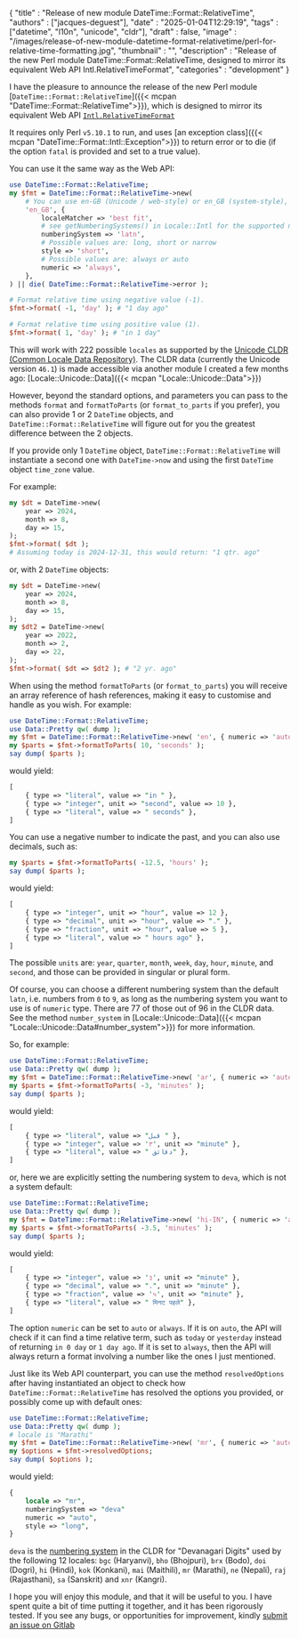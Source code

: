 {
    "title"       : "Release of new module DateTime::Format::RelativeTime",
    "authors"     : ["jacques-deguest"],
    "date"        : "2025-01-04T12:29:19",
    "tags"        : ["datetime", "l10n", "unicode", "cldr"],
    "draft"       : false,
    "image"       : "/images/release-of-new-module-datetime-format-relativetime/perl-for-relative-time-formatting.jpg",
    "thumbnail"   : "",
    "description" : "Release of the new Perl module DateTime::Format::RelativeTime, designed to mirror its equivalent Web API Intl.RelativeTimeFormat",
    "categories"  : "development"
}

I have the pleasure to announce the release of the new Perl module [`DateTime::Format::RelativeTime`]({{< mcpan "DateTime::Format::RelativeTime">}}), which is designed to mirror its equivalent Web API [`Intl.RelativeTimeFormat`](https://developer.mozilla.org/en-US/docs/Web/JavaScript/Reference/Global_Objects/Intl/RelativeTimeFormat)

It requires only Perl `v5.10.1` to run, and uses [an exception class]({{< mcpan "DateTime::Format::Intl::Exception">}}) to return error or to die (if the option `fatal` is provided and set to a true value).

You can use it the same way as the Web API:

```perl
use DateTime::Format::RelativeTime;
my $fmt = DateTime::Format::RelativeTime->new(
    # You can use en-GB (Unicode / web-style) or en_GB (system-style), it does not matter.
    'en_GB', {
        localeMatcher => 'best fit',
        # see getNumberingSystems() in Locale::Intl for the supported number systems
        numberingSystem => 'latn',
        # Possible values are: long, short or narrow
        style => 'short',
        # Possible values are: always or auto
        numeric => 'always',
    },
) || die( DateTime::Format::RelativeTime->error );

# Format relative time using negative value (-1).
$fmt->format( -1, 'day' ); # "1 day ago"

# Format relative time using positive value (1).
$fmt->format( 1, 'day' ); # "in 1 day"
```

This will work with 222 possible `locales` as supported by the [Unicode CLDR (Common Locale Data Repository)](https://cldr.unicode.org/). The CLDR data (currently the Unicode version `46.1`) is made accessible via another module I created a few months ago: [Locale::Unicode::Data]({{< mcpan "Locale::Unicode::Data">}})

However, beyond the standard options, and parameters you can pass to the methods `format` and `formatToParts` (or `format_to_parts` if you prefer), you can also provide 1 or 2 `DateTime` objects, and `DateTime::Format::RelativeTime` will figure out for you the greatest difference between the 2 objects.

If you provide only 1 `DateTime` object, `DateTime::Format::RelativeTime` will instantiate a second one with `DateTime->now` and using the first `DateTime` object `time_zone` value.

For example:

```perl
my $dt = DateTime->new(
    year => 2024,
    month => 8,
    day => 15,
);
$fmt->format( $dt );
# Assuming today is 2024-12-31, this would return: "1 qtr. ago"
```

or, with 2 `DateTime` objects:

```perl
my $dt = DateTime->new(
    year => 2024,
    month => 8,
    day => 15,
);
my $dt2 = DateTime->new(
    year => 2022,
    month => 2,
    day => 22,
);
$fmt->format( $dt => $dt2 ); # "2 yr. ago"
```

When using the method `formatToParts` (or `format_to_parts`) you will receive an array reference of hash references, making it easy to customise and handle as you wish. For example:

```perl
use DateTime::Format::RelativeTime;
use Data::Pretty qw( dump );
my $fmt = DateTime::Format::RelativeTime->new( 'en', { numeric => 'auto' });
my $parts = $fmt->formatToParts( 10, 'seconds' );
say dump( $parts );
```

would yield:

```perl
[
    { type => "literal", value => "in " },
    { type => "integer", unit => "second", value => 10 },
    { type => "literal", value => " seconds" },
]
```

You can use a negative number to indicate the past, and you can also use decimals, such as:

```perl
my $parts = $fmt->formatToParts( -12.5, 'hours' );
say dump( $parts );
```

would yield:

```perl
[
    { type => "integer", unit => "hour", value => 12 },
    { type => "decimal", unit => "hour", value => "." },
    { type => "fraction", unit => "hour", value => 5 },
    { type => "literal", value => " hours ago" },
]
```

The possible `units` are: `year`, `quarter`, `month`, `week`, `day`, `hour`, `minute`, and `second`, and those can be provided in singular or plural form.

Of course, you can choose a different numbering system than the default `latn`, i.e. numbers from `0` to `9`, as long as the numbering system you want to use is of `numeric` type. There are 77 of those out of 96 in the CLDR data. See the method `number_system` in [Locale::Unicode::Data]({{< mcpan "Locale::Unicode::Data#number_system">}}) for more information.

So, for example:

```perl
use DateTime::Format::RelativeTime;
use Data::Pretty qw( dump );
my $fmt = DateTime::Format::RelativeTime->new( 'ar', { numeric => 'auto' });
my $parts = $fmt->formatToParts( -3, 'minutes' );
say dump( $parts );
```

would yield:

```perl
[
    { type => "literal", value => "قبل " },
    { type => "integer", value => '٣', unit => "minute" },
    { type => "literal", value => " دقائق" },
]
```

or, here we are explicitly setting the numbering system to `deva`, which is not a system default:

```perl
use DateTime::Format::RelativeTime;
use Data::Pretty qw( dump );
my $fmt = DateTime::Format::RelativeTime->new( 'hi-IN', { numeric => 'auto', numberingSystem => 'deva' });
my $parts = $fmt->formatToParts( -3.5, 'minutes' );
say dump( $parts );
```

would yield:

```perl
[
    { type => "integer", value => '३', unit => "minute" },
    { type => "decimal", value => ".", unit => "minute" },
    { type => "fraction", value => '५', unit => "minute" },
    { type => "literal", value => " मिनट पहले" },
]
```

The option `numeric` can be set to `auto` or `always`. If it is on `auto`, the API will check if it can find a time relative term, such as `today` or `yesterday` instead of returning `in 0 day` or `1 day ago`. If it is set to `always`, then the API will always return a format involving a number like the ones I just mentioned.

Just like its Web API counterpart, you can use the method `resolvedOptions` after having instantiated an object to check how `DateTime::Format::RelativeTime` has resolved the options you provided, or possibly come up with default ones:

```perl
use DateTime::Format::RelativeTime;
use Data::Pretty qw( dump );
# locale is "Marathi"
my $fmt = DateTime::Format::RelativeTime->new( 'mr', { numeric => 'auto' });
my $options = $fmt->resolvedOptions;
say dump( $options );
```

would yield:

```perl
{
    locale => "mr",
    numberingSystem => "deva"
    numeric => "auto",
    style => "long",
}
```

`deva` is the [numbering system](https://metacpan.org/pod/Locale::Unicode::Data#number_system) in the CLDR for "Devanagari Digits" used by the following 12 locales: `bgc` (Haryanvi), `bho` (Bhojpuri), `brx` (Bodo), `doi` (Dogri), `hi` (Hindi), `kok` (Konkani), `mai` (Maithili), `mr` (Marathi), `ne` (Nepali), `raj` (Rajasthani), `sa` (Sanskrit) and `xnr` (Kangri).

I hope you will enjoy this module, and that it will be useful to you. I have spent quite a bit of time putting it together, and it has been rigorously tested. If you see any bugs, or opportunities for improvement, kindly [submit an issue on Gitlab](https://gitlab.com/jackdeguest/DateTime-Format-RelativeTime/-/issues)
